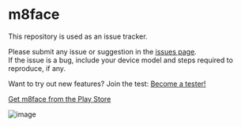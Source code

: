 # m8face

This repository is used as an issue tracker.  

Please submit any issue or suggestion in the [issues page](https://github.com/rdnt/m8face/issues).  
If the issue is a bug, include your device model and steps required to reproduce, if any.

Want to try out new features? Join the test: [Become a tester!](https://play.google.com/apps/testing/dev.rdnt.m8face)

[Get m8face from the Play Store](https://play.google.com/store/apps/details?id=dev.rdnt.m8face)

![image](https://user-images.githubusercontent.com/17600197/213029406-018a5c66-726a-4bb5-92b0-723fb922da9f.png)
